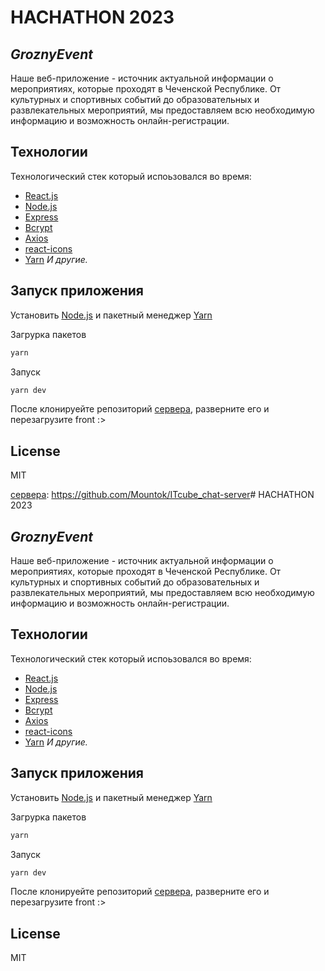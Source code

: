 # HACHATHON 2023
## _GroznyEvent_

Наше веб-приложение - источник актуальной информации о мероприятиях, которые проходят в Чеченской Республике. От культурных и спортивных событий до образовательных и развлекательных мероприятий, мы предоставляем всю необходимую информацию и возможность онлайн-регистрации.

## Технологии
Технологический стек который испоьзовался во время:
- [React.js]
- [Node.js]
- [Express]
- [Bcrypt]
- [Axios]
- [react-icons]
- [Yarn]
_И другие._

## Запуск приложения

Установить [Node.js] и пакетный менеджер [Yarn]


Загруpка пакетов
```sh
yarn
```
Запуск
```sh
yarn dev
```
После клонируейте репозиторий [сервера], разверните его и перезагрузите front :>
## License 

MIT


   
   [react-icons]: <https://react-icons.github.io/react-icons>
   [bcrypt]: <https://www.npmjs.com/package/bcrypt>
   [node.js]: <http://nodejs.org>
   [React.js]: <https://react.dev>
   [express]: <http://expressjs.com>
   [Axios]: <https://axios-http.com/>
   [Yarn]: <https://yarnpkg.com/>
   [сервера]: <https://github.com/Mountok/ITcube_chat-server># HACHATHON 2023
## _GroznyEvent_

Наше веб-приложение - источник актуальной информации о мероприятиях, которые проходят в Чеченской Республике. От культурных и спортивных событий до образовательных и развлекательных мероприятий, мы предоставляем всю необходимую информацию и возможность онлайн-регистрации.

## Технологии
Технологический стек который испоьзовался во время:
- [React.js]
- [Node.js]
- [Express]
- [Bcrypt]
- [Axios]
- [react-icons]
- [Yarn]
_И другие._

## Запуск приложения

Установить [Node.js] и пакетный менеджер [Yarn]


Загруpка пакетов
```sh
yarn
```
Запуск
```sh
yarn dev
```
После клонируейте репозиторий [сервера], разверните его и перезагрузите front :>
## License 

MIT


   
   [react-icons]: <https://react-icons.github.io/react-icons>
   [bcrypt]: <https://www.npmjs.com/package/bcrypt>
   [node.js]: <http://nodejs.org>
   [React.js]: <https://react.dev>
   [express]: <http://expressjs.com>
   [Axios]: <https://axios-http.com/>
   [Yarn]: <https://yarnpkg.com/>
   [сервера]: <https://github.com/Mountok/ITcube_chat-server>